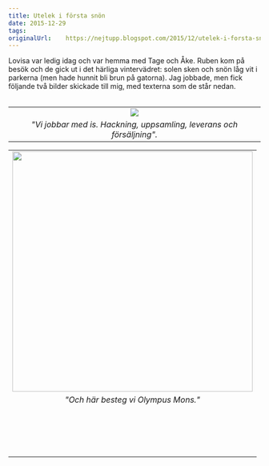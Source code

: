 ```yaml
---
title: Utelek i första snön
date: 2015-12-29
tags: 	
originalUrl:	https://nejtupp.blogspot.com/2015/12/utelek-i-forsta-snon.html
---
```


<div dir="ltr" style="text-align: left;" trbidi="on">Lovisa var ledig idag och var hemma med Tage och Åke. Ruben kom på besök och de gick ut i det härliga vintervädret: solen sken och snön låg vit i parkerna (men hade hunnit bli brun på gatorna). Jag jobbade, men fick följande två bilder skickade till mig, med texterna som de står nedan.<div><br>
<table align="center" cellpadding="0" cellspacing="0" class="tr-caption-container" style="margin-left: auto; margin-right: auto; text-align: center;"><tbody>
<tr>
    <td style="text-align: center;"><img src="../../images/IMG_5214.JPG"></i></a></td>
</tr>
<tr>
    <td class="tr-caption" style="text-align: center;">       
        <div class="p1"><i>"Vi jobbar med is. Hackning, uppsamling, leverans och försäljning".</i>
        </div>
    </td>
</tr>
</tbody></table>
<div style="text-align: center;">
<table align="center" cellpadding="0" cellspacing="0" class="tr-caption-container" style="margin-left: auto; margin-right: auto; text-align: center;"><tbody>
<tr><td style="text-align: center;">
<a href="http://3.bp.blogspot.com/-2yaTSxga7gY/VoLxhRF9XXI/AAAAAAAAE9I/8QUwrrgwYB4/s1600/IMG_5211.JPG" imageanchor="1" style="margin-left: auto; margin-right: auto;">
<img border="0" height="480" src="../../images/IMG_5211.JPG">
</td></tr>
<tr><td class="tr-caption" style="text-align: center;">       
<div class="p1"><i>"Och här besteg vi Olympus Mons."</i></div></figcaption>
</figure>


<div style="text-align: center;"><br>

<div style="text-align: center;"><br>
<div style="text-align: center;"><br>

<div style="text-align: center;"><br>

<div style="text-align: center;"><br>

</div></div>
